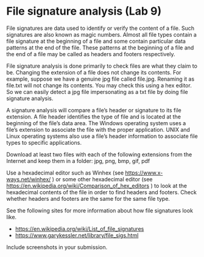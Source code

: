 # File signature analysis (Lab 9)


File signatures are data used to identify or verify the content of a file. Such signatures are also known as magic numbers. Almost all file types contain a file signature at the beginning of a file and some contain particular data patterns at the end of the file. These patterns at the beginning of a file and the end of a file may be called as headers and footers respectively.

File signature analysis is done primarily to check files are what they claim to be. Changing the extension of a file does not change its contents. For example, suppose we have a genuine jpg file called file.jpg. Renaming it as file.txt will not change its contents. You may check this using a hex editor. So we can easily detect a jpg file impersonating as a txt file by doing file signature analysis. 

A signature analysis will compare a file’s header or signature to its file extension. A file header identifies the type of file and is located at the beginning of the file’s data area. The Windows operating system uses a file’s extension to associate the file with the proper application. UNIX and Linux operating systems also use a file’s header information to associate file types to specific applications.

Download at least two files with each of the following extensions from the Internet and keep them in a folder: jpg, png, bmp, gif, pdf

Use a hexadecimal editor such as Winhex (see https://www.x-ways.net/winhex/ ) or some other hexadecimal editor (see https://en.wikipedia.org/wiki/Comparison_of_hex_editors ) to look at the hexadecimal contents of the file in order to find headers and footers. Check whether headers and footers are the same for the same file type. 

See the following sites for more information about how file signatures look like.
* https://en.wikipedia.org/wiki/List_of_file_signatures
* https://www.garykessler.net/library/file_sigs.html


Include screenshots in your submission.
